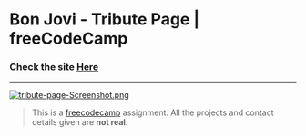 # Bon Jovi - Tribute Page | freeCodeCamp

### Check the site [Here](https://fedehide.github.io/tribute-page/ " Bon Jovi - Tribute Page")

------------

[![tribute-page-Screenshot.png](https://i.postimg.cc/JhyPGf7k/tribute-page-Screenshot.png)](https://postimg.cc/1gQpdYqm)


> This is a [freecodecamp](http://https://www.freecodecamp.org/learn/ "freecodecamp") assignment. All the projects and contact details given are **not real**.